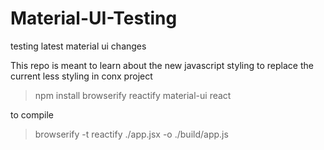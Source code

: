 # Material-UI-Testing
testing latest material ui changes

This repo is meant to learn about the new javascript styling to replace the current less styling in conx project

>npm install
>browserify
>reactify
>material-ui
>react


to compile 

>browserify -t reactify ./app.jsx -o ./build/app.js
